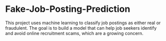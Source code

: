 # Fake-Job-Posting-Prediction
This project uses machine learning to classify job postings as either real or fraudulent. The goal is to build a model that can help job seekers identify and avoid online recruitment scams, which are a growing concern.
